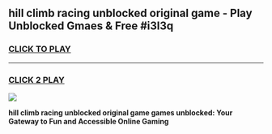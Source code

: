 
## hill climb racing unblocked original game - Play Unblocked Gmaes & Free #i3l3q
<h3>
<a href="https://premium.freeplayer.one?title=hill_climb_racing_unblocked_original_game&ref=03M">CLICK TO PLAY</a></h3>
<hr>

<h3>
<a href="https://premium.freeplayer.one?title=hill_climb_racing_unblocked_original_game&ref=03M">CLICK 2 PLAY</a>
  
</h3>

<a href="https://premium.freeplayer.one?title=hill_climb_racing_unblocked_original_game&ref=03M"><img src="https://clearcache.store/games.png"></a>


**hill climb racing unblocked original game games unblocked: Your Gateway to Fun and Accessible Online Gaming**
